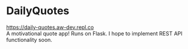 # DailyQuotes
https://daily-quotes.aw-dev.repl.co <br />
A motivational quote app! Runs on Flask. I hope to implement REST API functionality soon.
